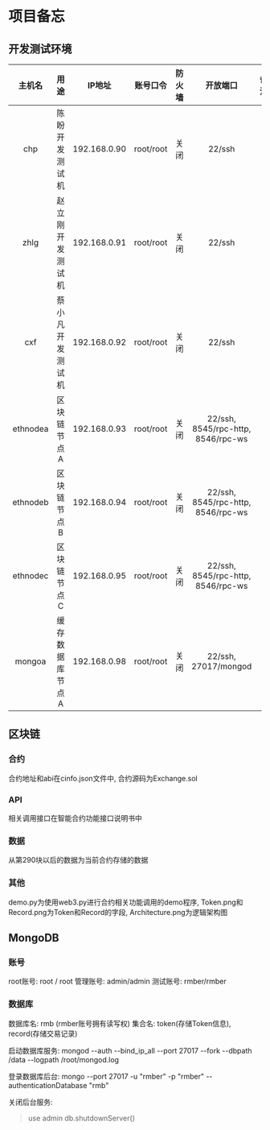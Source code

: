 # 项目备忘

## 开发测试环境

|  主机名  |       用途       |    IP地址    | 账号口令  | 防火墙 |              开放端口              | 备注 |
|:--------:|:----------------:|:------------:|:---------:|:------:|:----------------------------------:|:----:|
|   chp    |  陈盼开发测试机  | 192.168.0.90 | root/root |  关闭  |               22/ssh               |      |
|   zhlg   | 赵立刚开发测试机 | 192.168.0.91 | root/root |  关闭  |               22/ssh               |      |
|   cxf    | 蔡小凡开发测试机 | 192.168.0.92 | root/root |  关闭  |               22/ssh               |      |
| ethnodea |   区块链节点A    | 192.168.0.93 | root/root |  关闭  | 22/ssh, 8545/rpc-http, 8546/rpc-ws |      |
| ethnodeb |   区块链节点B    | 192.168.0.94 | root/root |  关闭  | 22/ssh, 8545/rpc-http, 8546/rpc-ws |      |
| ethnodec |   区块链节点C    | 192.168.0.95 | root/root |  关闭  | 22/ssh, 8545/rpc-http, 8546/rpc-ws |      |
|  mongoa  | 缓存数据库节点A  | 192.168.0.98 | root/root |  关闭  |        22/ssh, 27017/mongod        |      |

## 区块链

### 合约

合约地址和abi在cinfo.json文件中, 合约源码为Exchange.sol

### API

相关调用接口在智能合约功能接口说明书中

### 数据

从第290块以后的数据为当前合约存储的数据

### 其他

demo.py为使用web3.py进行合约相关功能调用的demo程序, Token.png和Record.png为Token和Record的字段, Architecture.png为逻辑架构图

## MongoDB

### 账号

root账号: root / root
管理账号: admin/admin
测试账号: rmber/rmber

### 数据库

数据库名: rmb (rmber账号拥有读写权)
集合名: token(存储Token信息), record(存储交易记录)

启动数据库服务:
mongod --auth --bind_ip_all --port 27017 --fork --dbpath /data --logpath /root/mongod.log

登录数据库后台:
mongo --port 27017 -u "rmber" -p "rmber" --authenticationDatabase "rmb"

关闭后台服务:
> use admin
> db.shutdownServer()

